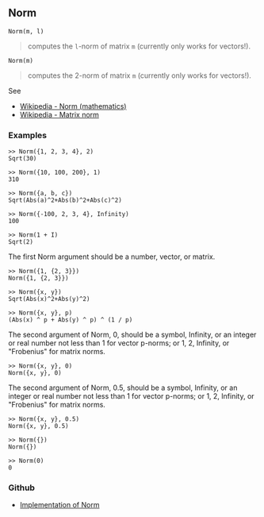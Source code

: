 ## Norm

```
Norm(m, l)
```

> computes the `l`-norm of matrix `m` (currently only works for vectors!).   

```	
Norm(m)   
```

> computes the 2-norm of matrix `m` (currently only works for vectors!).     

See
* [Wikipedia - Norm (mathematics)](https://en.wikipedia.org/wiki/Norm_(mathematics))
* [Wikipedia - Matrix norm](https://en.wikipedia.org/wiki/Matrix_norm)

### Examples

```
>> Norm({1, 2, 3, 4}, 2)    
Sqrt(30)    

>> Norm({10, 100, 200}, 1)    
310    

>> Norm({a, b, c})
Sqrt(Abs(a)^2+Abs(b)^2+Abs(c)^2)    

>> Norm({-100, 2, 3, 4}, Infinity)    
100    

>> Norm(1 + I)    
Sqrt(2)    
```

The first Norm argument should be a number, vector, or matrix.  

```
>> Norm({1, {2, 3}})    
Norm({1, {2, 3}})    

>> Norm({x, y})    
Sqrt(Abs(x)^2+Abs(y)^2) 

>> Norm({x, y}, p)    
(Abs(x) ^ p + Abs(y) ^ p) ^ (1 / p)  
```

The second argument of Norm, 0, should be a symbol, Infinity, or an integer or real number not less than 1 for vector p-norms; or 1, 2, Infinity, or "Frobenius" for matrix norms. 
 
```
>> Norm({x, y}, 0)    
Norm({x, y}, 0)    
```

The second argument of Norm, 0.5, should be a symbol, Infinity, or an integer or real number not less than 1 for vector p-norms; or 1, 2, Infinity, or "Frobenius" for matrix norms. 

```
>> Norm({x, y}, 0.5)     
Norm({x, y}, 0.5)

>> Norm({})    
Norm({})

>> Norm(0)    
0    
```

### Github

* [Implementation of Norm](https://github.com/axkr/symja_android_library/blob/master/symja_android_library/matheclipse-core/src/main/java/org/matheclipse/core/builtin/LinearAlgebra.java#L3373) 
